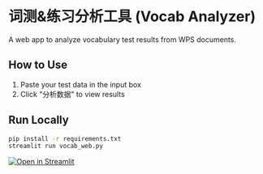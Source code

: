 # 词测&练习分析工具 (Vocab Analyzer)

A web app to analyze vocabulary test results from WPS documents.

## How to Use
1. Paste your test data in the input box
2. Click "分析数据" to view results

## Run Locally
```bash
pip install -r requirements.txt
streamlit run vocab_web.py
```

[![Open in Streamlit](https://static.streamlit.io/badges/streamlit_badge_black_white.svg)](https://vocab-analyzer-jzdxphf8ukukuvbmhpwvam.streamlit.app/#78a7ecf6)

